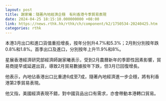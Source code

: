 ```yaml
---
layout: post
title: 謝家曦：隨著內地經濟企穩　有利香港今季貿易表現
date: 2024-04-25 18:15:10.000000000 +08:00
link: https://news.rthk.hk/rthk/ch/component/k2/1750534-20240425.htm
categories: rthk
---
```


本港3月出口和進口貨值重拾增長，按年分別升4.7%和5.3%；2月則分別按年跌0.8%和1.8%。首季出口及進口，分別按年上升11.9%和8%。

星展香港經濟研究部經濟師謝家曦表示，受到2月農曆新年的季節性因素影響，貿易商提早或延遲出貨，導致2月貿易數據按年下跌，但3月已回復增長。

他表示，內地佔香港出口比重達6成至7成，隨著內地經濟進一步企穩，將有利香港第2季貿易表現。

他又指，美國經濟表現不錯，對中國貨品出口有需求，亦會帶動本港轉口貿易。

